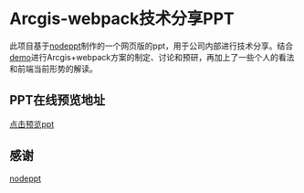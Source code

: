 # Arcgis-webpack技术分享PPT

此项目基于[nodeppt](https://github.com/ksky521/nodeppt)制作的一个网页版的ppt，用于公司内部进行技术分享。结合[demo](https://github.com/shooterRao/arcgis-webpack-vue)进行Arcgis+webpack方案的制定、讨论和预研，再加上了一些个人的看法和前端当前形势的解读。

## PPT在线预览地址

[点击预览ppt](http://shooterblog.site/Arcgis-webpack-PPT/publish/)

## 感谢

[nodeppt](https://github.com/ksky521/nodeppt)
